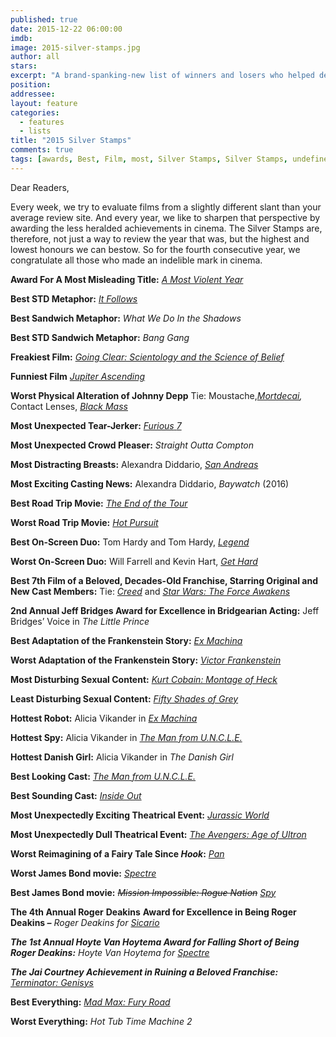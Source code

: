 ```yaml
---
published: true
date: 2015-12-22 06:00:00
imdb: 
image: 2015-silver-stamps.jpg
author: all 
stars: 
excerpt: "A brand-spanking-new list of winners and losers who helped define the last year in cinema."
position: 
addressee: 
layout: feature
categories: 
  - features
  - lists
title: "2015 Silver Stamps"
comments: true
tags: [awards, Best, Film, most, Silver Stamps, Silver Stamps, undefined]
---
```

Dear Readers,

Every week, we try to evaluate films from a slightly different slant than your average review site. And every year, we like to sharpen that perspective by awarding the less heralded achievements in cinema. The Silver Stamps are, therefore, not just a way to review the year that was, but the highest and lowest honours we can bestow. So for the fourth consecutive year, we congratulate all those who made an indelible mark in cinema.

**Award For A Most Misleading Title:** [_A Most Violent Year_](http://www.dearcastandcrew.com/content/2015/1/20/a-most-violent-year.html)

**Best STD Metaphor:** [_It Follows_](http://www.dearcastandcrew.com/content/2015/4/2/it-follows.html)

**Best Sandwich Metaphor:** _What We Do In the Shadows_

**Best STD Sandwich Metaphor:** _Bang Gang_

**Freakiest Film:** [_Going Clear: Scientology and the Science of Belief_](http://www.dearcastandcrew.com/content/2015/5/5/going-clear-scientology-and-the-prison-of-belief.html)

**Funniest Film** [_Jupiter Ascending_](http://www.dearcastandcrew.com/content/2015/2/6/jupiter-ascending.html)

**Worst Physical Alteration of Johnny Depp** Tie: Moustache,[_Mortdecai_](http://www.dearcastandcrew.com/content/2015/1/24/mortdecai.html)_,_  Contact Lenses, [_Black Mass_](http://www.dearcastandcrew.com/content/2015/9/23/black-mass.html)

**Most Unexpected Tear-Jerker:** [_Furious_ _7_](http://www.dearcastandcrew.com/content/2015/4/7/furious-7.html)

**Most Unexpected Crowd Pleaser:** _Straight_ _Outta_ _Compton_

**Most Distracting Breasts:** Alexandra Diddario, [_San Andreas_](http://www.dearcastandcrew.com/content/2015/6/3/san-andreas.html)

**Most Exciting Casting News:** Alexandra Diddario, _Baywatch_ (2016)

**Best Road Trip Movie:** [_The End of the Tour_](http://www.dearcastandcrew.com/content/2015/8/27/the-end-of-the-tour.html)

**Worst Road Trip Movie:** [_Hot Pursuit_](http://www.dearcastandcrew.com/content/2015/5/21/hot-pursuit.html)

**Best On-Screen Duo:** Tom Hardy and Tom Hardy, [_Legend_](http://www.dearcastandcrew.com/content/2015/12/4/legend.html)

**Worst On-Screen Duo:** Will Farrell and Kevin Hart, [_Get Hard_](http://www.dearcastandcrew.com/content/2015/3/27/get-hard.html)

**Best 7th Film of a Beloved, Decades-Old Franchise, Starring Original and New Cast Members:** Tie: [_Creed_](http://www.dearcastandcrew.com/content/2015/11/27/creed.html) and [_Star Wars: The Force Awakens_](http://www.dearcastandcrew.com/content/2015/12/18/the-force-awakens.html)

**2nd Annual Jeff Bridges Award for Excellence in Bridgearian Acting:** Jeff Bridges’ Voice in _The Little Prince_

**Best Adaptation of the Frankenstein Story:** [_Ex Machina_](http://www.dearcastandcrew.com/content/2015/5/8/ex-machina.html)

**Worst Adaptation of the Frankenstein Story:** [_Victor_ _Frankenstein_](http://www.dearcastandcrew.com/content/2015/12/3/victor-frankenstein.html)

**Most Disturbing Sexual Content:** [_Kurt Cobain: Montage of Heck_](http://www.dearcastandcrew.com/content/2015/5/13/kurt-cobain-montage-of-heck.html)

**Least Disturbing Sexual Content:** [_Fifty Shades of Grey_](http://www.dearcastandcrew.com/content/2015/2/13/fifty-shades-of-grey.html)

**Hottest Robot:** Alicia Vikander in [_Ex Machina_](http://www.dearcastandcrew.com/content/2015/5/8/ex-machina.html)

**Hottest Spy:** Alicia Vikander in [_The_ _Man from U.N.C.L.E._](http://www.dearcastandcrew.com/content/2015/8/16/the-man-from-uncle.html)

**Hottest Danish Girl:** Alicia Vikander in _The_ _Danish Girl_

**Best Looking Cast:** [_The Man from U.N.C.L.E._](http://www.dearcastandcrew.com/content/2015/8/16/the-man-from-uncle.html)

**Best Sounding Cast:** [_Inside Out_](http://www.dearcastandcrew.com/content/2015/6/22/inside-out.html)

**Most Unexpectedly Exciting Theatrical Event:** [_Jurassic World_](http://www.dearcastandcrew.com/content/2015/6/12/jurassic-world.html)

**Most Unexpectedly Dull Theatrical Event:** [_The Avengers: Age of Ultron_](http://www.dearcastandcrew.com/content/2015/5/7/avengers-age-of-ultron.html)

**Worst Reimagining of a Fairy Tale Since _Hook_:** [_Pan_](http://www.dearcastandcrew.com/content/2015/10/20/pan.html)

**Worst James Bond movie:** [_Spectre_](http://www.dearcastandcrew.com/content/2015/11/6/spectre.html)

**Best James Bond movie:** <strike>_Mission Impossible: Rogue Nation_</strike> [_Spy_](http://www.dearcastandcrew.com/content/2015/6/4/spy.html)

**The 4th Annual Roger** **Deakins** **Award for Excellence in Being Roger** **Deakins _–_** _Roger_ _Deakins_ _for_ [_Sicario_](http://www.dearcastandcrew.com/content/2015/10/26/sicario.html)

**_The 1st Annual Hoyte Van Hoytema Award for Falling Short of Being Roger Deakins:_** _Hoyte Van Hoytema for_  [_Spectre_](http://www.dearcastandcrew.com/content/2015/11/6/spectre.html)

**_The Jai Courtney Achievement in Ruining a Beloved Franchise:_**  [_Terminator: Genisys_](http://www.dearcastandcrew.com/content/2015/7/4/terminator-genysis.html)

**Best Everything:** [_Mad Max: Fury Road_](http://www.dearcastandcrew.com/content/2015/5/20/mad-max-fury-road.html)

**Worst Everything:** _Hot Tub Time Machine 2_